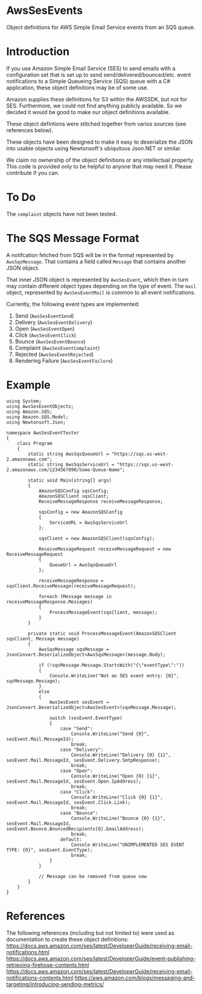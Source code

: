# AwsSesEvents
Object definitions for AWS Simple Email Service events from an SQS queue.

# Introduction
If you use Amazon Simple Email Service (SES) to send emails with a configuration set that is set up to send send/delivered/bounced/etc. event notifications to a Simple Queueing Service (SQS) queue with a C# application, these object definitions may be of some use.

Amazon supplies these definitions for S3 within the AWSSDK, but not for SES. Furthermore, we could not find anything publicly available. So we decided it would be good to make our object definitions available.

These object defintions were stitched together from varios sources (see references below).

These objects have been designed to make it easy to deserialize the JSON into usable objects using Newtonsoft's ubiquitous Json.NET or similar.

We claim no ownership of the object definitions or any intellectual property. This code is provided only to be helpful to anyone that may need it. Please contribute if you can.

# To Do
The `complaint` objects have not been tested.

# The SQS Message Format
A notifcation fetched from SQS will be in the format represented by `AwsSqsMessage`.  That contains a field called `Message` that contains another JSON object.

That inner JSON object is represented by `AwsSesEvent`, which then in turn may contain different object types depending on the type of event. The `mail` object, represented by `AwsSesEventMail` is common to all event notifications.

Currently, the following event types are implemented:
1. Send (`AwsSesEventSend`)
2. Delivery (`AwsSesEventDelivery`)
3. Open (`AwsSesEventOpen`)
4. Click (`AwsSesEventClick`)
5. Bounce (`AwsSesEventBounce`)
6. Complaint (`AwsSesEventComplaint`)
7. Rejected (`AwsSesEventRejected`)
8. Rendering Failure (`AwsSesEventFailure`)

# Example
```
using System;
using AwsSesEventObjects;
using Amazon.SQS;
using Amazon.SQS.Model;
using Newtonsoft.Json;

namespace AwsSesEventTester
{
    class Program
    {
        static string AwsSqsQueueUrl = "https://sqs.us-west-2.amazonaws.com";
        static string AwsSqsServiceUrl = "https://sqs.us-west-2.amazonaws.com/1234567890/Some-Queue-Name";

        static void Main(string[] args)
        {
            AmazonSQSConfig sqsConfig;
            AmazonSQSClient sqsClient;
            ReceiveMessageResponse receiveMessageResponse;

            sqsConfig = new AmazonSQSConfig
            {
                ServiceURL = AwsSqsServiceUrl
            };

            sqsClient = new AmazonSQSClient(sqsConfig);

            ReceiveMessageRequest receiveMessageRequest = new ReceiveMessageRequest
            {
                QueueUrl = AwsSqsQueueUrl
            };

            receiveMessageResponse = sqsClient.ReceiveMessage(receiveMessageRequest);

            foreach (Message message in receiveMessageResponse.Messages)
            {
                ProcessMessageEvent(sqsClient, message);
            }
        }

        private static void ProcessMessageEvent(AmazonSQSClient sqsClient, Message message)
        {
            AwsSqsMessage sqsMessage = JsonConvert.DeserializeObject<AwsSqsMessage>(message.Body);

            if (!sqsMessage.Message.StartsWith("{\"eventType\":"))
            {
                Console.WriteLine("Not an SES event entry: {0}", sqsMessage.Message);
            }
            else
            {
                AwsSesEvent sesEvent = JsonConvert.DeserializeObject<AwsSesEvent>(sqsMessage.Message);

                switch (sesEvent.EventType)
                {
                    case "Send":
                        Console.WriteLine("Send {0}", sesEvent.Mail.MessageId);
                        break;
                    case "Delivery":
                        Console.WriteLine("Delivery {0} {1}", sesEvent.Mail.MessageId, sesEvent.Delivery.SmtpResponse);
                        break;
                    case "Open":
                        Console.WriteLine("Open {0} {1}", sesEvent.Mail.MessageId, sesEvent.Open.IpAddress);
                        break;
                    case "Click":
                        Console.WriteLine("Click {0} {1}", sesEvent.Mail.MessageId, sesEvent.Click.Link);
                        break;
                    case "Bounce":
                        Console.WriteLine("Bounce {0} {1}", sesEvent.Mail.MessageId, sesEvent.Bounce.BouncedRecipients[0].EmailAddress);
                        break;
                    default:
                        Console.WriteLine("UNIMPLEMENTED SES EVENT TYPE: {0}", sesEvent.EventType);
                        break;
                }
            }

            // Message can be removed from queue now
        }
    }
}
```
# References
The following references (including but not limited to) were used as documentation to create these object definitions:
https://docs.aws.amazon.com/ses/latest/DeveloperGuide/receiving-email-notifications.html
https://docs.aws.amazon.com/ses/latest/DeveloperGuide/event-publishing-retrieving-firehose-contents.html
https://docs.aws.amazon.com/ses/latest/DeveloperGuide/receiving-email-notifications-contents.html
https://aws.amazon.com/blogs/messaging-and-targeting/introducing-sending-metrics/

